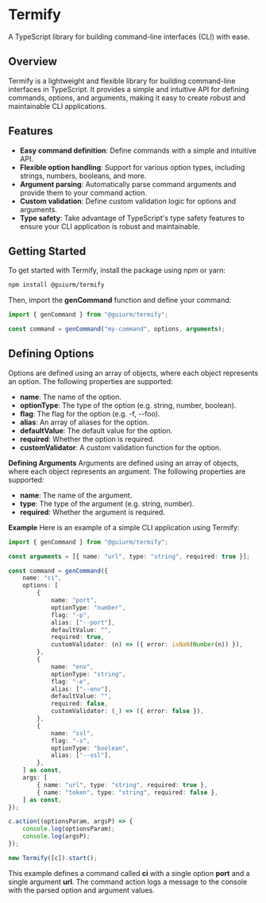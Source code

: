 # **Termify**

A TypeScript library for building command-line interfaces (CLI) with ease.

## **Overview**

Termify is a lightweight and flexible library for building command-line interfaces in TypeScript. It provides a simple and intuitive API for defining commands, options, and arguments, making it easy to create robust and maintainable CLI applications.

## **Features**

-   **Easy command definition**: Define commands with a simple and intuitive API.
-   **Flexible option handling**: Support for various option types, including strings, numbers, booleans, and more.
-   **Argument parsing**: Automatically parse command arguments and provide them to your command action.
-   **Custom validation**: Define custom validation logic for options and arguments.
-   **Type safety**: Take advantage of TypeScript's type safety features to ensure your CLI application is robust and maintainable.

## **Getting Started**

To get started with Termify, install the package using npm or yarn:

```bash
npm install @guiurm/termify
```

Then, import the **genCommand** function and define your command:

```typescript
import { genCommand } from "@guiurm/termify";

const command = genCommand("my-command", options, arguments);
```

## **Defining Options**

Options are defined using an array of objects, where each object represents an option. The following properties are supported:

-   **name**: The name of the option.
-   **optionType**: The type of the option (e.g. string, number, boolean).
-   **flag**: The flag for the option (e.g. -f, --foo).
-   **alias**: An array of aliases for the option.
-   **defaultValue**: The default value for the option.
-   **required**: Whether the option is required.
-   **customValidator**: A custom validation function for the option.

**Defining Arguments**
Arguments are defined using an array of objects, where each object represents an argument. The following properties are supported:

-   **name**: The name of the argument.
-   **type**: The type of the argument (e.g. string, number).
-   **required**: Whether the argument is required.

**Example**
Here is an example of a simple CLI application using Termify:

```typescript
import { genCommand } from "@guiurm/termify";

const arguments = [{ name: "url", type: "string", required: true }];

const command = genCommand({
    name: "ci",
    options: [
        {
            name: "port",
            optionType: "number",
            flag: "-p",
            alias: ["--port"],
            defaultValue: "",
            required: true,
            customValidator: (n) => ({ error: isNaN(Number(n)) }),
        },
        {
            name: "env",
            optionType: "string",
            flag: "-e",
            alias: ["--env"],
            defaultValue: "",
            required: false,
            customValidator: (_) => ({ error: false }),
        },
        {
            name: "ssl",
            flag: "-s",
            optionType: "boolean",
            alias: ["--ssl"],
        },
    ] as const,
    args: [
        { name: "url", type: "string", required: true },
        { name: "token", type: "string", required: false },
    ] as const,
});

c.action((optionsParam, argsP) => {
    console.log(optionsParam);
    console.log(argsP);
});

new Termify([c]).start();
```

This example defines a command called **ci** with a single option **port** and a single argument **url**. The command action logs a message to the console with the parsed option and argument values.
